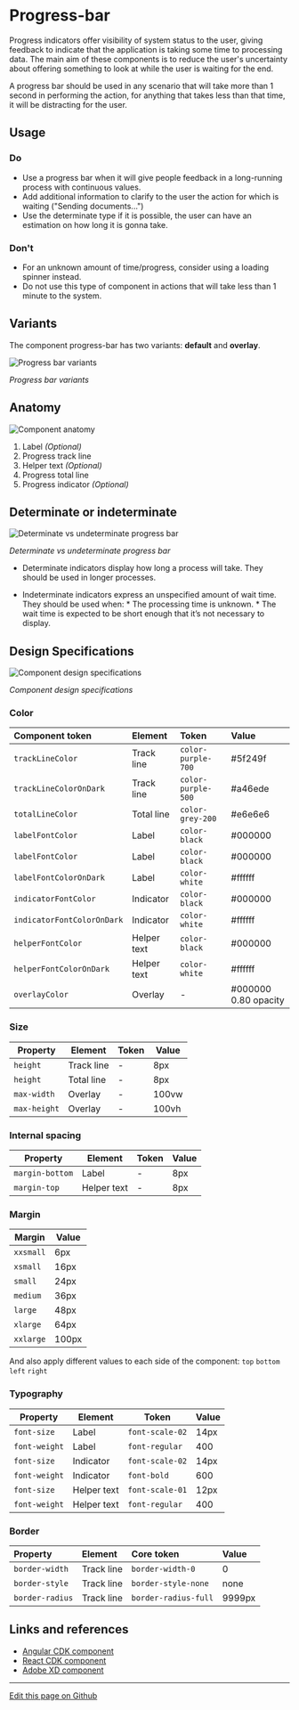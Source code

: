# Progress-bar

Progress indicators offer visibility of system status to the user, giving feedback to indicate that the application is taking some time to processing data. The main aim of these components is to reduce the user's uncertainty about offering something to look at while the user is waiting for the end.

A progress bar should be used in any scenario that will take more than 1 second in performing the action, for anything that takes less than that time, it will be distracting for the user.

## Usage

### Do

* Use a progress bar when it will give people feedback in a long-running process with continuous values.
* Add additional information to clarify to the user the action for which is waiting ("Sending documents...")
* Use the determinate type if it is possible, the user can have an estimation on how long it is gonna take.

### Don't

* For an unknown amount of time/progress, consider using a loading spinner instead.
* Do not use this type of component in actions that will take less than 1 minute to the system.


## Variants

The component progress-bar has two variants: **default** and **overlay**.

![Progress bar variants](images/progress_variants.png)

_Progress bar variants_

## Anatomy

![Component anatomy](images/progress_anatomy.png)

1. Label _(Optional)_
2. Progress track line
3. Helper text _(Optional)_
4. Progress total line
5. Progress indicator _(Optional)_

## Determinate or indeterminate   
 
![Determinate vs undeterminate progress bar](images/progress_determinate_undeterminate.png)

_Determinate vs undeterminate progress bar_

* Determinate indicators display how long a process will take. They should be used in longer processes.

* Indeterminate indicators express an unspecified amount of wait time. They should be used when:
        * The processing time is unknown.
        * The wait time is expected to be short enough that it’s not necessary to display.   

## Design Specifications

![Component design specifications](images/progress_specs.png)

_Component design specifications_

### Color

| Component token            | Element                   | Token                   | Value      |
| :------------------------- | :------------------------ | :---------------------- | :--------- |
| `trackLineColor`           | Track line                | `color-purple-700`      | #5f249f    |
| `trackLineColorOnDark`     | Track line                | `color-purple-500`      | #a46ede    |
| `totalLineColor`           | Total line                | `color-grey-200`        | #e6e6e6    |
| `labelFontColor`           | Label                     | `color-black`           | #000000    |
| `labelFontColor`           | Label                     | `color-black`           | #000000    |
| `labelFontColorOnDark`     | Label                     | `color-white`           | #ffffff    |
| `indicatorFontColor`       | Indicator                 | `color-black`           | #000000    |
| `indicatorFontColorOnDark` | Indicator                 | `color-white`           | #ffffff    |
| `helperFontColor`          | Helper text               | `color-black`           | #000000    |
| `helperFontColorOnDark`    | Helper text               | `color-white`           | #ffffff    |
| `overlayColor`             | Overlay                   | -                       | #000000 0.80 opacity  |

### Size

| Property        | Element                      | Token            | Value     |
| --------------- | ---------------------------- | ---------------- | --------- |
| `height`        | Track line                   | -                | 8px       |
| `height`        | Total line                   | -                | 8px       |
| `max-width`     | Overlay                      | -                | 100vw     |
| `max-height`    | Overlay                      | -                | 100vh     |

### Internal spacing

| Property        | Element                      | Token            | Value     |
| --------------- | ---------------------------- | ---------------- | --------- |
| `margin-bottom` | Label                        | -                | 8px       |
| `margin-top`    | Helper text                  | -                | 8px       |

### Margin

| Margin | Value |
-- | --
```xxsmall``` | 6px
```xsmall``` | 16px
```small``` | 24px
```medium``` | 36px
```large``` | 48px
```xlarge``` | 64px
```xxlarge``` | 100px

And also apply different values to each side of the component:
```top``` ```bottom``` ```left``` ```right```

### Typography

| Property        | Element          | Token            | Value     |
| --------------- | ---------------- | ---------------- | --------- |
| `font-size`     | Label            | `font-scale-02`  | 14px      |
| `font-weight`   | Label            | `font-regular`   | 400       |
| `font-size`     | Indicator        | `font-scale-02`  | 14px      |
| `font-weight`   | Indicator        | `font-bold`      | 600       |
| `font-size`     | Helper text      | `font-scale-01`  | 12px      |
| `font-weight`   | Helper text      | `font-regular`   | 400       |

### Border

| Property                 | Element          | Core token                 | Value            |
| :----------------------- | :--------------- | :------------------------- | :--------------- |
| `border-width`           | Track line       | `border-width-0`           | 0                |
| `border-style`           | Track line       | `border-style-none`        | none             |
| `border-radius`          | Track line       | `border-radius-full`       | 9999px           |

## Links and references

* [Angular CDK component](https://developer.dxc.com/tools/angular/next/#/components/progressbar)
* [React CDK component](https://developer.dxc.com/tools/react/next/#/components/progressBar)
* [Adobe XD component](https://xd.adobe.com/view/7c7319d9-c220-42f5-a0df-c9a36c7a8421-2920/)


____________________________________________________________

[Edit this page on Github](https://github.com/dxc-technology/halstack-style-guide/blob/master/guidelines/components/progressbar/README.md)
